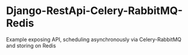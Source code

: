 # Django-RestApi-Celery-RabbitMQ-Redis
Example exposing API, scheduling asynchronously via Celery-RabbitMQ and storing on Redis

